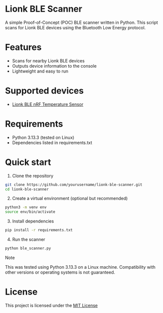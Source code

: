 # Lionk BLE Scanner

A simple Proof-of-Concept (POC) BLE scanner written in Python. This script scans for Lionk BLE devices using the Bluetooth Low Energy protocol.

# Features

- Scans for nearby Lionk BLE devices
- Outputs device information to the console
- Lightweight and easy to run

# Supported devices

- [Lionk BLE nRF Temperature Sensor](https://github.com/Lionk-Framework/Lionk-nrf-temperature)

# Requirements

- Python 3.13.3 (tested on Linux)
- Dependencies listed in requirements.txt

# Quick start

1. Clone the repository

```bash
git clone https://github.com/yourusername/lionk-ble-scanner.git
cd lionk-ble-scanner
```

2. Create a virtual environment (optional but recommended)

```bash
python3 -m venv env
source env/bin/activate
```

3. Install dependencies

```bash
pip install -r requirements.txt
```

4. Run the scanner

```bash
python ble_scanner.py
```
> [!NOTE]  
>  This was tested using Python 3.13.3 on a Linux machine. Compatibility with other versions or operating systems is not guaranteed.


# 
# License

This project is licensed under the [MIT License](./LICENSE)
